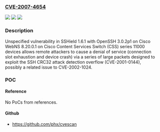 ### [CVE-2007-4654](https://cve.mitre.org/cgi-bin/cvename.cgi?name=CVE-2007-4654)
![](https://img.shields.io/static/v1?label=Product&message=n%2Fa&color=blue)
![](https://img.shields.io/static/v1?label=Version&message=n%2Fa&color=blue)
![](https://img.shields.io/static/v1?label=Vulnerability&message=n%2Fa&color=brighgreen)

### Description

Unspecified vulnerability in SSHield 1.6.1 with OpenSSH 3.0.2p1 on Cisco WebNS 8.20.0.1 on Cisco Content Services Switch (CSS) series 11000 devices allows remote attackers to cause a denial of service (connection slot exhaustion and device crash) via a series of large packets designed to exploit the SSH CRC32 attack detection overflow (CVE-2001-0144), possibly a related issue to CVE-2002-1024.

### POC

#### Reference
No PoCs from references.

#### Github
- https://github.com/phx/cvescan

